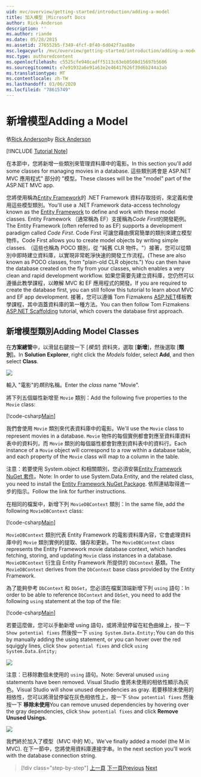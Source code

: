 ```yaml
---
uid: mvc/overview/getting-started/introduction/adding-a-model
title: 加入模型 |Microsoft Docs
author: Rick-Anderson
description: ''
ms.author: riande
ms.date: 05/28/2015
ms.assetid: 276552b5-f349-4fcf-8f40-6d042f7aa88e
msc.legacyurl: /mvc/overview/getting-started/introduction/adding-a-model
msc.type: authoredcontent
ms.openlocfilehash: c5525cfe940cadff5113c63eb0508d15697b5606
ms.sourcegitcommit: e7e91932a6e91a63e2e46417626f39d6b244a3ab
ms.translationtype: MT
ms.contentlocale: zh-TW
ms.lasthandoff: 03/06/2020
ms.locfileid: "78615749"
---
```

# <a name="adding-a-model"></a><span data-ttu-id="a7fab-102">新增模型</span><span class="sxs-lookup"><span data-stu-id="a7fab-102">Adding a Model</span></span>

<span data-ttu-id="a7fab-103">依[Rick Anderson](https://twitter.com/RickAndMSFT)</span><span class="sxs-lookup"><span data-stu-id="a7fab-103">by [Rick Anderson](https://twitter.com/RickAndMSFT)</span></span>

[!INCLUDE [Tutorial Note](index.md)]

<span data-ttu-id="a7fab-104">在本節中，您將新增一些類別來管理資料庫中的電影。</span><span class="sxs-lookup"><span data-stu-id="a7fab-104">In this section you'll add some classes for managing movies in a database.</span></span> <span data-ttu-id="a7fab-105">這些類別將會是 ASP.NET MVC 應用程式&quot; 部分的 &quot;模型。</span><span class="sxs-lookup"><span data-stu-id="a7fab-105">These classes will be the &quot;model&quot; part of the ASP.NET MVC app.</span></span>

<span data-ttu-id="a7fab-106">您將使用稱為[Entity Framework](https://docs.microsoft.com/ef/)的 .NET Framework 資料存取技術，來定義和使用這些模型類別。</span><span class="sxs-lookup"><span data-stu-id="a7fab-106">You'll use a .NET Framework data-access technology known as the [Entity Framework](https://docs.microsoft.com/ef/) to define and work with these model classes.</span></span> <span data-ttu-id="a7fab-107">Entity Framework （通常稱為 EF）支援稱為*Code First*的開發範例。</span><span class="sxs-lookup"><span data-stu-id="a7fab-107">The Entity Framework (often referred to as EF) supports a development paradigm called *Code First*.</span></span> <span data-ttu-id="a7fab-108">Code First 可讓您藉由撰寫簡單的類別來建立模型物件。</span><span class="sxs-lookup"><span data-stu-id="a7fab-108">Code First allows you to create model objects by writing simple classes.</span></span> <span data-ttu-id="a7fab-109">（這些也稱為 POCO 類別，從 &quot;純舊 CLR 物件。&quot;）接著，您可以從類別中即時建立資料庫，以實現非常乾淨快速的開發工作流程。</span><span class="sxs-lookup"><span data-stu-id="a7fab-109">(These are also known as POCO classes, from &quot;plain-old CLR objects.&quot;) You can then have the database created on the fly from your classes, which enables a very clean and rapid development workflow.</span></span> <span data-ttu-id="a7fab-110">如果您需要先建立資料庫，您仍然可以遵循此教學課程，以瞭解 MVC 和 EF 應用程式的開發。</span><span class="sxs-lookup"><span data-stu-id="a7fab-110">If you are required to create the database first, you can still follow this tutorial to learn about MVC and EF app development.</span></span> <span data-ttu-id="a7fab-111">接著，您可以遵循 Tom Fizmakens [ASP.NET](xref:visual-studio/overview/2013/aspnet-scaffolding-overview)樣板教學課程，其中涵蓋資料庫的第一種方法。</span><span class="sxs-lookup"><span data-stu-id="a7fab-111">You can then follow Tom Fizmakens [ASP.NET Scaffolding](xref:visual-studio/overview/2013/aspnet-scaffolding-overview) tutorial, which covers the database first approach.</span></span>

## <a name="adding-model-classes"></a><span data-ttu-id="a7fab-112">新增模型類別</span><span class="sxs-lookup"><span data-stu-id="a7fab-112">Adding Model Classes</span></span>

<span data-ttu-id="a7fab-113">在**方案總管**中，以滑鼠右鍵按一下 [*模型*] 資料夾，選取 [**新增**]，然後選取 [**類別**]。</span><span class="sxs-lookup"><span data-stu-id="a7fab-113">In **Solution Explorer**, right click the *Models* folder, select **Add**, and then select **Class**.</span></span>

![](adding-a-model/_static/image1.png)

<span data-ttu-id="a7fab-114">輸入 &quot;電影&quot;的*類別*名稱。</span><span class="sxs-lookup"><span data-stu-id="a7fab-114">Enter the *class* name &quot;Movie&quot;.</span></span>

<span data-ttu-id="a7fab-115">將下列五個屬性新增至 `Movie` 類別：</span><span class="sxs-lookup"><span data-stu-id="a7fab-115">Add the following five properties to the `Movie` class:</span></span>

[!code-csharp[Main](adding-a-model/samples/sample1.cs)]

<span data-ttu-id="a7fab-116">我們會使用 `Movie` 類別來代表資料庫中的電影。</span><span class="sxs-lookup"><span data-stu-id="a7fab-116">We'll use the `Movie` class to represent movies in a database.</span></span> <span data-ttu-id="a7fab-117">`Movie` 物件的每個實例都會對應至資料庫資料表中的資料列，而 `Movie` 類別的每個屬性都會對應到資料表中的資料行。</span><span class="sxs-lookup"><span data-stu-id="a7fab-117">Each instance of a `Movie` object will correspond to a row within a database table, and each property of the `Movie` class will map to a column in the table.</span></span>

<span data-ttu-id="a7fab-118">注意：若要使用 System.object 和相關類別，您必須安裝[Entity Framework NuGet 套件](https://www.nuget.org/packages/EntityFramework/)。</span><span class="sxs-lookup"><span data-stu-id="a7fab-118">Note: In order to use System.Data.Entity, and the related class, you need to install the [Entity Framework NuGet Package](https://www.nuget.org/packages/EntityFramework/).</span></span> <span data-ttu-id="a7fab-119">依照連結取得進一步的指示。</span><span class="sxs-lookup"><span data-stu-id="a7fab-119">Follow the link for further instructions.</span></span>

<span data-ttu-id="a7fab-120">在相同的檔案中，新增下列 `MovieDBContext` 類別：</span><span class="sxs-lookup"><span data-stu-id="a7fab-120">In the same file, add the following `MovieDBContext` class:</span></span>

[!code-csharp[Main](adding-a-model/samples/sample2.cs?highlight=2,15-18)]

<span data-ttu-id="a7fab-121">`MovieDBContext` 類別代表 Entity Framework 的電影資料庫內容，它會處理資料庫中的 `Movie` 類別實例的提取、儲存和更新。</span><span class="sxs-lookup"><span data-stu-id="a7fab-121">The `MovieDBContext` class represents the Entity Framework movie database context, which handles fetching, storing, and updating `Movie` class instances in a database.</span></span> <span data-ttu-id="a7fab-122">`MovieDBContext` 衍生自 Entity Framework 所提供的 `DbContext` 基類。</span><span class="sxs-lookup"><span data-stu-id="a7fab-122">The `MovieDBContext` derives from the `DbContext` base class provided by the Entity Framework.</span></span>

<span data-ttu-id="a7fab-123">為了能夠參考 `DbContext` 和 `DbSet`，您必須在檔案頂端新增下列 `using` 語句：</span><span class="sxs-lookup"><span data-stu-id="a7fab-123">In order to be able to reference `DbContext` and `DbSet`, you need to add the following `using` statement at the top of the file:</span></span>

[!code-csharp[Main](adding-a-model/samples/sample3.cs)]

<span data-ttu-id="a7fab-124">若要這麼做，您可以手動新增 using 語句，或將滑鼠停留在紅色曲線上，按一下 `Show potential fixes` 然後按一下 `using System.Data.Entity;`</span><span class="sxs-lookup"><span data-stu-id="a7fab-124">You can do this by manually adding the using statement, or you can hover over the red squiggly lines, click `Show potential fixes` and click `using System.Data.Entity;`</span></span>

![](adding-a-model/_static/image2.png)

<span data-ttu-id="a7fab-125">注意：已移除數個未使用的 `using` 語句。</span><span class="sxs-lookup"><span data-stu-id="a7fab-125">Note: Several unused `using` statements have been removed.</span></span> <span data-ttu-id="a7fab-126">Visual Studio 會將未使用的相依性顯示為灰色。</span><span class="sxs-lookup"><span data-stu-id="a7fab-126">Visual Studio will show unused dependencies as gray.</span></span> <span data-ttu-id="a7fab-127">若要移除未使用的相依性，您可以將滑鼠停留在灰色相依性上，按一下 `Show potential fixes` 然後按一下 **移除未使用**</span><span class="sxs-lookup"><span data-stu-id="a7fab-127">You can remove unused dependencies by hovering over the gray dependencies, click `Show potential fixes` and click **Remove Unused Usings.**</span></span>

![](adding-a-model/_static/image3.png)

<span data-ttu-id="a7fab-128">我們終於加入了模型（MVC 中的 M）。</span><span class="sxs-lookup"><span data-stu-id="a7fab-128">We've finally added a model (the M in MVC).</span></span> <span data-ttu-id="a7fab-129">在下一節中，您將使用資料庫連接字串。</span><span class="sxs-lookup"><span data-stu-id="a7fab-129">In the next section you'll work with the database connection string.</span></span>

> [!div class="step-by-step"]
> <span data-ttu-id="a7fab-130">[上一頁](adding-a-view.md)
> [下一頁](creating-a-connection-string.md)</span><span class="sxs-lookup"><span data-stu-id="a7fab-130">[Previous](adding-a-view.md)
[Next](creating-a-connection-string.md)</span></span>
